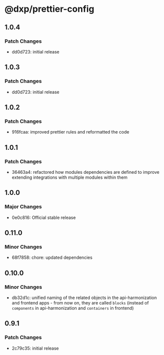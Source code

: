 # @dxp/prettier-config

## 1.0.4

### Patch Changes

- dd0d723: initial release

## 1.0.3

### Patch Changes

- dd0d723: initial release

## 1.0.2

### Patch Changes

- 916fcaa: improved prettier rules and reformatted the code

## 1.0.1

### Patch Changes

- 36463a4: refactored how modules dependencies are defined to improve extending integrations with multiple modules within them

## 1.0.0

### Major Changes

- 0e0c816: Official stable release

## 0.11.0

### Minor Changes

- 68f7858: chore: updated dependencies

## 0.10.0

### Minor Changes

- db32d1c: unified naming of the related objects in the api-harmonization and frontend apps - from now on, they are called `blocks` (instead of `components` in api-harmonization and `containers` in frontend)

## 0.9.1

### Patch Changes

- 2c79c35: initial release
